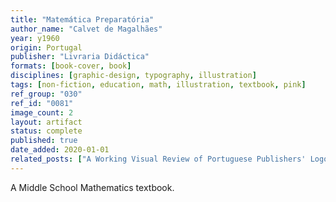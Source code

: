 ```yaml
---
title: "Matemática Preparatória"
author_name: "Calvet de Magalhães"
year: y1960
origin: Portugal
publisher: "Livraria Didáctica"
formats: [book-cover, book]
disciplines: [graphic-design, typography, illustration]
tags: [non-fiction, education, math, illustration, textbook, pink]
ref_group: "030"
ref_id: "0081"
image_count: 2
layout: artifact
status: complete
published: true
date_added: 2020-01-01
related_posts: ["A Working Visual Review of Portuguese Publishers' Logos"]
---
```


A Middle School Mathematics textbook.
